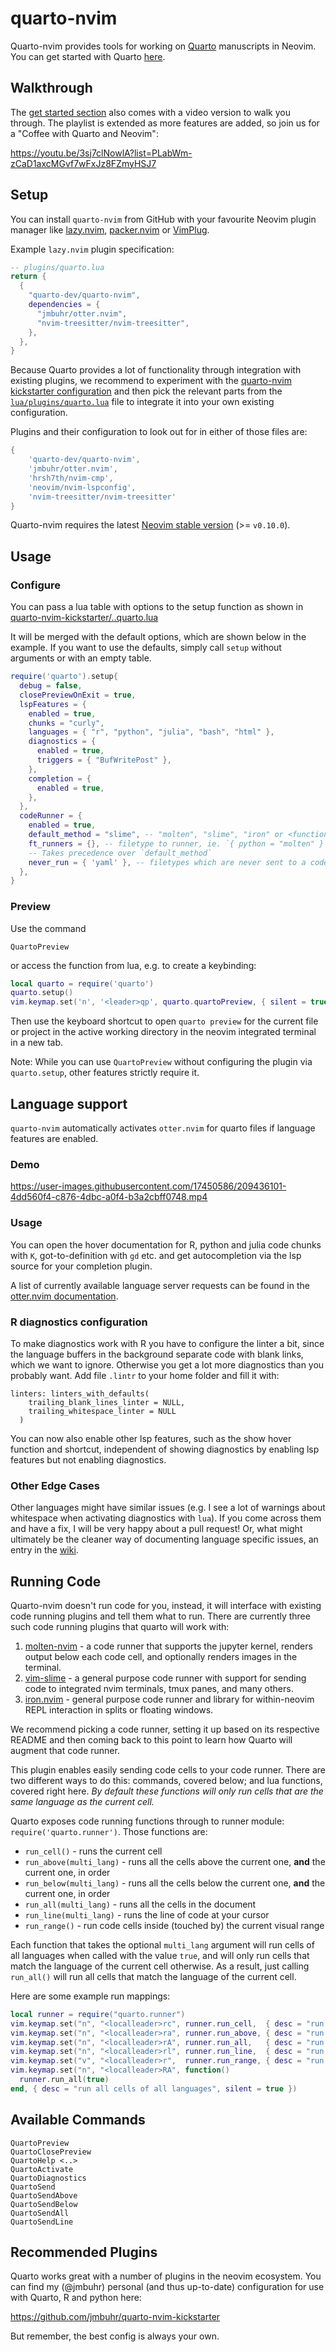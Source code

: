 # quarto-nvim

Quarto-nvim provides tools for working on [Quarto](https://quarto.org/) manuscripts in Neovim.
You can get started with Quarto [here](https://quarto.org/docs/get-started/).

## Walkthrough

The [get started section](https://quarto.org/docs/get-started/hello/neovim.html) also comes with a video version to walk you through.
The playlist is extended as more features are added, so join us for a "Coffee with Quarto and Neovim":

<https://youtu.be/3sj7clNowlA?list=PLabWm-zCaD1axcMGvf7wFxJz8FZmyHSJ7>

## Setup

You can install `quarto-nvim` from GitHub with your favourite Neovim plugin manager
like [lazy.nvim](https://github.com/folke/lazy.nvim),
[packer.nvim](https://github.com/wbthomason/packer.nvim) or [VimPlug](https://github.com/junegunn/vim-plug).

Example `lazy.nvim` plugin specification:

```lua
-- plugins/quarto.lua
return {
  {
    "quarto-dev/quarto-nvim",
    dependencies = {
      "jmbuhr/otter.nvim",
      "nvim-treesitter/nvim-treesitter",
    },
  },
}
```

Because Quarto provides a lot of functionality through integration with existing plugins,
we recommend to experiment with the [quarto-nvim kickstarter configuration](https://github.com/jmbuhr/quarto-nvim-kickstarter)
and then pick the relevant parts from the
[`lua/plugins/quarto.lua`](https://github.com/jmbuhr/quarto-nvim-kickstarter/blob/main/lua/plugins/quarto.lua) file
to integrate it into your own existing configuration.

Plugins and their configuration to look out for in either of those files are:

```lua
{
    'quarto-dev/quarto-nvim',
    'jmbuhr/otter.nvim',
    'hrsh7th/nvim-cmp',
    'neovim/nvim-lspconfig',
    'nvim-treesitter/nvim-treesitter'
}
```

Quarto-nvim requires the latest [Neovim stable version](https://github.com/neovim/neovim/releases/tag/stable) (>= `v0.10.0`).

## Usage

### Configure

You can pass a lua table with options to the setup function
as shown in [quarto-nvim-kickstarter/..quarto.lua](https://github.com/jmbuhr/quarto-nvim-kickstarter/blob/main/lua/plugins/quarto.lua)

It will be merged with the default options, which are shown below in the example.
If you want to use the defaults, simply call `setup` without arguments or with an empty table.

```lua
require('quarto').setup{
  debug = false,
  closePreviewOnExit = true,
  lspFeatures = {
    enabled = true,
    chunks = "curly",
    languages = { "r", "python", "julia", "bash", "html" },
    diagnostics = {
      enabled = true,
      triggers = { "BufWritePost" },
    },
    completion = {
      enabled = true,
    },
  },
  codeRunner = {
    enabled = true,
    default_method = "slime", -- "molten", "slime", "iron" or <function>
    ft_runners = {}, -- filetype to runner, ie. `{ python = "molten" }`.
    -- Takes precedence over `default_method`
    never_run = { 'yaml' }, -- filetypes which are never sent to a code runner
  },
}
```

### Preview

Use the command

```vim
QuartoPreview
```

or access the function from lua, e.g. to create a keybinding:

```lua
local quarto = require('quarto')
quarto.setup()
vim.keymap.set('n', '<leader>qp', quarto.quartoPreview, { silent = true, noremap = true })
```

Then use the keyboard shortcut to open `quarto preview` for the current file or project in the active working directory in the neovim integrated terminal in a new tab.

Note: While you can use `QuartoPreview` without configuring the plugin via `quarto.setup`,
other features strictly require it.

## Language support

`quarto-nvim` automatically activates `otter.nvim` for quarto files if language features are enabled.

### Demo

https://user-images.githubusercontent.com/17450586/209436101-4dd560f4-c876-4dbc-a0f4-b3a2cbff0748.mp4

### Usage

You can open the hover documentation for R, python and julia code chunks with `K`, got-to-definition with `gd` etc.
and get autocompletion via the lsp source for your completion plugin.

A list of currently available language server requests can be found in the [otter.nvim documentation](https://github.com/jmbuhr/otter.nvim?tab=readme-ov-file#lsp-methods-currently-implemented).

### R diagnostics configuration

To make diagnostics work with R you have to configure the linter a bit, since the language
buffers in the background separate code with blank links, which we want to ignore.
Otherwise you get a lot more diagnostics than you probably want.
Add file `.lintr` to your home folder and fill it with:

```
linters: linters_with_defaults(
    trailing_blank_lines_linter = NULL,
    trailing_whitespace_linter = NULL
  )
```

You can now also enable other lsp features, such as the show hover function
and shortcut, independent of showing diagnostics by enabling lsp features
but not enabling diagnostics.

### Other Edge Cases

Other languages might have similar issues (e.g. I see a lot of warnings about whitespace when activating diagnostics with `lua`).
If you come across them and have a fix, I will be very happy about a pull request!
Or, what might ultimately be the cleaner way of documenting language specific issues, an entry in the [wiki](https://github.com/quarto-dev/quarto-nvim/wiki).

## Running Code

Quarto-nvim doesn't run code for you, instead, it will interface with existing code running
plugins and tell them what to run. There are currently three such code running plugins that quarto
will work with:

1. [molten-nvim](https://github.com/benlubas/molten-nvim) - a code runner that supports the jupyter
   kernel, renders output below each code cell, and optionally renders images in the terminal.
2. [vim-slime](https://github.com/jpalardy/vim-slime) - a general purpose code runner with support
   for sending code to integrated nvim terminals, tmux panes, and many others.
3. [iron.nvim](https://github.com/Vigemus/iron.nvim) - general purpose code runner and library for
    within-neovim REPL interaction in splits or floating windows.

We recommend picking a code runner, setting it up based on its respective README and then coming back
to this point to learn how Quarto will augment that code runner.

This plugin enables easily sending code cells to your code runner.
There are two different ways to do this:
commands, covered below; and lua functions, covered right here.
_By default these functions will only run cells that are the same language as the current cell._

Quarto exposes code running functions through to runner module: `require('quarto.runner')`.
Those
functions are:

- `run_cell()` - runs the current cell
- `run_above(multi_lang)` - runs all the cells above the current one, **and** the current one, in order
- `run_below(multi_lang)` - runs all the cells below the current one, **and** the current one, in order
- `run_all(multi_lang)` - runs all the cells in the document
- `run_line(multi_lang)` - runs the line of code at your cursor
- `run_range()` - run code cells inside (touched by) the current visual range

Each function that takes the optional `multi_lang` argument will run cells of all languages when
called with the value `true`, and will only run cells that match the language of the current cell
otherwise. As a result, just calling `run_all()` will run all cells that match the language of the
current cell.

Here are some example run mappings:

```lua
local runner = require("quarto.runner")
vim.keymap.set("n", "<localleader>rc", runner.run_cell,  { desc = "run cell", silent = true })
vim.keymap.set("n", "<localleader>ra", runner.run_above, { desc = "run cell and above", silent = true })
vim.keymap.set("n", "<localleader>rA", runner.run_all,   { desc = "run all cells", silent = true })
vim.keymap.set("n", "<localleader>rl", runner.run_line,  { desc = "run line", silent = true })
vim.keymap.set("v", "<localleader>r",  runner.run_range, { desc = "run visual range", silent = true })
vim.keymap.set("n", "<localleader>RA", function()
  runner.run_all(true)
end, { desc = "run all cells of all languages", silent = true })
```


## Available Commands

```vim
QuartoPreview
QuartoClosePreview
QuartoHelp <..>
QuartoActivate
QuartoDiagnostics
QuartoSend
QuartoSendAbove
QuartoSendBelow
QuartoSendAll
QuartoSendLine
```

## Recommended Plugins

Quarto works great with a number of plugins in the neovim ecosystem.
You can find my (@jmbuhr) personal (and thus up-to-date) configuration for use with Quarto, R and python here:

<https://github.com/jmbuhr/quarto-nvim-kickstarter>

But remember, the best config is always your own.
